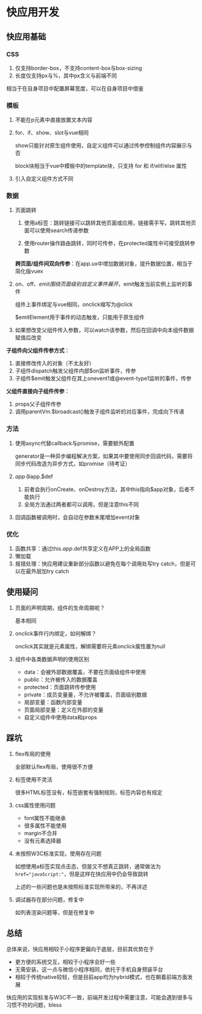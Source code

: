 # 快应用开发

## 快应用基础

### CSS

1. 仅支持border-box，不支持content-box与box-sizing
2. 长度仅支持px与%，其中px含义与前端不同

相当于在自身项目中配置屏幕宽度，可以在自身项目中借鉴

### 模板

1. 不能在p元素中直接放置文本内容
2. for、if、show、slot与vue相同

    show只能针对原生组件使用，自定义组件可以通过传参控制组件内容展示与否

    block块相当于vue中模板中的template块，只支持 for 和 if/elif/else 属性

3. 引入自定义组件方式不同

### 数据

1. 页面跳转

    1. 使用a标签：跳转链接可以跳转其他页面或应用，链接需手写，跳转其他页面可以使用search传递参数

    2. 使用router操作路由跳转，同时可传参，在protected属性中可接受跳转参数

    **跨页面/组件间双向传参**：在app.ux中增加数据对象，提升数据位置，相当于简化版vuex

2. $on、$off、$emit围绕页面级别自定义事件展开，$emit触发当前实例上监听的事件

    组件上事件绑定与vue相同，onclick缩写为@click

    $emitElement用于事件的动态触发，只能用于原生组件

3. 如果想改变父组件传入参数，可以watch该参数，然后在回调中向本组件数据赋值后改变

**子组件向父组件传参方式**：
1. 直接修改传入的对象（不太友好）
2. 子组件dispatch触发父组件内部$on监听事件，传参
3. 子组件$emit触发父组件在其上onevent1或@event-type1监听的事件，传参

**父组件直接向子组件传参**：
1. props父子组件传参
2. 调用parentVm.$broadcast()触发子组件监听的对应事件，完成向下传递

### 方法

1. 使用async代替callback与promise，需要额外配置

    generator是一种异步编程解决方案，如果其中要使用同步回调代码，需要将同步代码改造为异步方式，如promise（待考证）

2. $app 与$app.$def

    1. 前者会执行onCreate、onDestroy方法，其中this指向$app对象，后者不能执行
    2. 全局方法通过两者都可以调用，但是注意this不同

3. 回调函数被调用时，会自动在参数末尾增加event对象

### 优化

1. 函数共享：通过this.$app.$def共享定义在APP上的全局函数
2. 懒加载
3. 报错处理：快应用建议重新部分函数以避免在每个调用处写try catch，但是可以在最外层加try catch

## 使用疑问

1. 页面的声明周期，组件的生命周期呢？

    基本相同

2. onclick事件行内绑定，如何解绑？

    onclick其实就是元素属性，解绑需要将元素onclick属性置为null

3. 组件中各类数据声明的使用区别

    * data：会被外部数据覆盖，不要在页面级组件中使用
    * public：允许被传入的数据覆盖
    * protected：页面跳转传参使用
    * private：成员变量量，不允许被覆盖，页面级别数据
    * 局部变量：函数内部变量
    * 页面局部变量：定义在外部的变量
    * 自定义组件中使用data和props

## 踩坑

1. flex布局的使用

    全部默认flex布局，使用很不方便

2. 标签使用不灵活

    很多HTML标签没有，标签嵌套有强制规则，标签内容也有规定

3. css属性使用问题
    * font属性不能继承
    * 很多属性不能使用
    * margin不合并
    * 没有元素选择器

4. 未按照W3C标准实现，使用存在问题

    如想使用a标签实现点击态，但是又不想真正跳转，通常做法为`href="javaScript:"`，但是这样在快应用中仍会导致跳转

    上述的一些问题也是未按照标准实现所带来的，不再详述

4. 调试器存在部分问题，修复中

    如列表渲染问题等，但是在修复中

## 总结

总体来说，快应用相较于小程序更偏向于底层，目前其优势在于
* 更方便的系统交互，相较于小程序会好一些
* 无需安装，这一点与微信小程序相同，依托于手机自身预装平台
* 相较于传统native较轻，但是目前app均为hybrid模式，也在朝着前端方面发展

快应用的实现标准与W3C不一致，前端开发过程中需要注意，可能会遇到很多与习惯不符的问题，bless